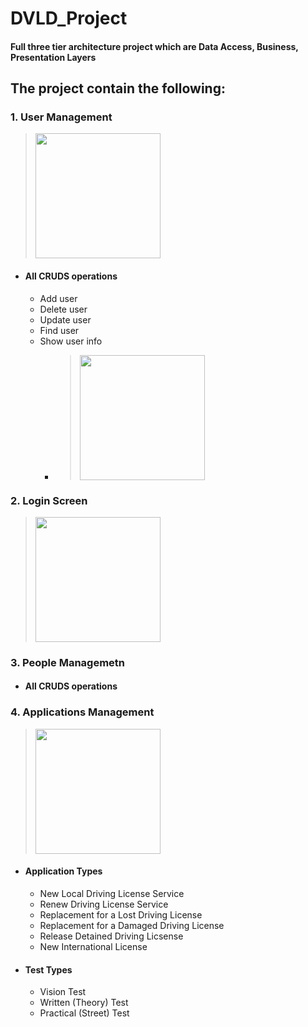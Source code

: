 # DVLD_Project
#### Full three tier architecture project which are Data Access, Business, Presentation Layers
## The project contain the following:

### 1. User Management
><img src="https://github.com/AhmedMohammed204/DVLD/assets/149516109/fbd67827-d295-4652-a1f1-3a5e47d55016" width=200>

- #### All CRUDS operations
    - Add user
    - Delete user
    - Update user
    - Find user
    - Show user info
         - ><img src="https://github.com/AhmedMohammed204/DVLD/assets/149516109/4cd7aeda-db40-48c7-8707-c78beaaaf12e" width=200>

### 2. Login Screen
><img src="https://github.com/AhmedMohammed204/DVLD/assets/149516109/4743e837-873f-4573-a8b7-e3c3367510cf" width=200>

### 3. People Managemetn
- #### All CRUDS operations

### 4. Applications Management
> <img src="https://github.com/AhmedMohammed204/DVLD/assets/149516109/f453a970-36fb-4679-a351-b7d8615f1669" width=200>

- #### Application Types
    - New Local Driving License Service
    - Renew Driving License Service
    - Replacement for a Lost Driving License
    - Replacement for a Damaged Driving License
    - Release Detained Driving Licsense
    - New International License

 - #### Test Types
    - Vision Test
    - Written (Theory) Test
    - Practical (Street) Test
   
 

